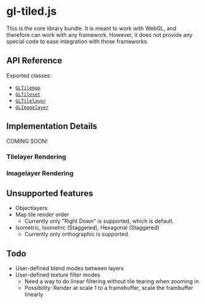 # gl-tiled.js

This is the core library bundle. It is meant to work with WebGL, and therefore can work with any
framework. However, it does not provide any special code to ease integration with those frameworks.

## API Reference

Exported classes:

- [`GLTilemap`](https://englercj.github.io/gl-tiled/classes/_src_gltilemap_.gltilemap.html)
- [`GLTileset`](https://englercj.github.io/gl-tiled/classes/_src_gltileset_.gltileset.html)
- [`GLTilelayer`](https://englercj.github.io/gl-tiled/classes/_src_gltilelayer_.gltilelayer.html)
- [`GLImagelayer`](https://englercj.github.io/gl-tiled/classes/_src_glimagelayer_.glimagelayer.html)

## Implementation Details

COMING SOON!

### Tilelayer Rendering

### Imagelayer Rendering

## Unsupported features

- Objectlayers
- Map tile render order
    * Currently only "Right Down" is supported, which is default.
- Isometric, Isometric (Staggered), Hexagonal (Staggered)
    * Currently only orthographic is supported.

## Todo

- User-defined blend modes between layers
- User-defined texture filter modes
    * Need a way to do linear filtering without tile tearing when zooming in
    * Possibility: Render at scale 1 to a framebuffer, scale the frambuffer linearly
